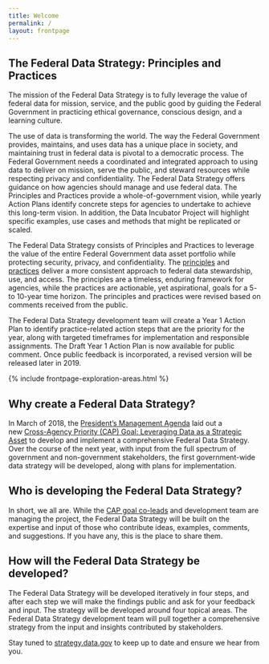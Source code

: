 ```yaml
---
title: Welcome
permalink: /
layout: frontpage
---
```


<section class="usa-section">
<div class="usa-grid" markdown="1">

## The Federal Data Strategy: Principles and Practices

The mission of the Federal Data Strategy is to fully leverage the value of federal data for mission, service, and the public good by guiding the Federal Government in practicing ethical governance, conscious design, and a learning culture.  
 
The use of data is transforming the world. The way the Federal Government provides, maintains, and uses data has a unique place in society, and maintaining trust in federal data is pivotal to a democratic process. The Federal Government needs a coordinated and integrated approach to using data to deliver on mission, serve the public, and steward resources while respecting privacy and confidentiality.  The Federal Data Strategy offers guidance on how agencies should manage and use federal data. The Principles and Practices provide a whole-of-government vision, while yearly Action Plans identify concrete steps for agencies to undertake to achieve this long-term vision. In addition, the Data Incubator Project will highlight specific examples, use cases and methods that might be replicated or scaled.

The Federal Data Strategy consists of Principles  and Practices  to leverage the value of the entire Federal Government data asset portfolio while protecting security, privacy, and confidentiality. The [principles](https://strategy.data.gov/principles/) and [practices](https://strategy.data.gov/practices/) deliver a more consistent approach to federal data stewardship, use, and access. The principles are a timeless, enduring framework for agencies, while the practices are actionable, yet aspirational, goals for a 5- to 10-year time horizon. The principles and practices were revised based on comments received from the public.

The Federal Data Strategy development team will create a Year 1 Action Plan to identify practice-related action steps that are the priority for the year, along with targeted timeframes for implementation and responsible assignments.  The Draft Year 1 Action Plan is now available for public comment. Once public feedback is incorporated, a revised version will be released later in 2019. 

</div>
</section>


{% include frontpage-exploration-areas.html %}


<section class="usa-section">
<div class="usa-grid" markdown="1">

## Why create a Federal Data Strategy?

In March of 2018, the [President’s Management Agenda](https://www.performance.gov/PMA/PMA.html) laid out a new [Cross-Agency Priority (CAP) Goal: Leveraging Data as a Strategic Asset](https://www.performance.gov/CAP/CAP_goal_2.html) to develop and implement a comprehensive Federal Data Strategy. Over the course of the next year, with input from the full spectrum of government and non-government stakeholders, the first government-wide data strategy will be developed, along with plans for implementation.
## Who is developing the Federal Data Strategy?

In short, we all are. While the [CAP goal co-leads](https://www.performance.gov/CAP/CAP_goal_2.html) and development team are managing the project, the Federal Data Strategy will be built on the expertise and input of those who contribute ideas, examples, comments, and suggestions. If you have any, this is the place to share them.

</div>
</section>

<section class="usa-hero timeline">
<div class="usa-grid">

</div>
</section>

<section class="usa-section">
<div class="usa-grid" markdown="1">

## How will the Federal Data Strategy be developed?

The Federal Data Strategy will be developed iteratively in four steps, and after each step we will make the findings public and ask for your feedback and input. The strategy will be developed around four topical areas. The Federal Data Strategy development team will pull together a comprehensive strategy from the input and insights contributed by stakeholders. 

Stay tuned to [strategy.data.gov](https://strategy.data.gov) to keep up to date and ensure we hear from you.

</div>
</section>

